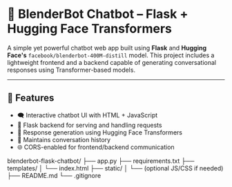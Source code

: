 # 🧠 BlenderBot Chatbot – Flask + Hugging Face Transformers

A simple yet powerful chatbot web app built using **Flask** and **Hugging Face's** `facebook/blenderbot-400M-distill` model. This project includes a lightweight frontend and a backend capable of generating conversational responses using Transformer-based models.

---

## 🚀 Features

- 🗨️ Interactive chatbot UI with HTML + JavaScript
- 🔌 Flask backend for serving and handling requests
- 🤖 Response generation using Hugging Face Transformers
- 🔄 Maintains conversation history
- 🌐 CORS-enabled for frontend/backend communication

blenderbot-flask-chatbot/
├── app.py
├── requirements.txt
├── templates/
│ └── index.html
├── static/
│ └── (optional JS/CSS if needed)
├── README.md
└── .gitignore